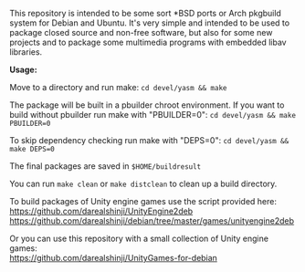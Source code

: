 This repository is intended to be some sort *BSD ports or Arch pkgbuild system for Debian and Ubuntu.
It's very simple and intended to be used to package closed source and non-free software, but also for some new
projects and to package some multimedia programs with embedded libav libraries.


**Usage:**

Move to a directory and run make: `cd devel/yasm && make`<br>

The package will be built in a pbuilder chroot environment.
If you want to build without pbuilder run make with "PBUILDER=0": `cd devel/yasm && make PBUILDER=0`

To skip dependency checking run make with "DEPS=0": `cd devel/yasm && make DEPS=0`

The final packages are saved in `$HOME/buildresult`

You can run `make clean` or `make distclean` to clean up a build directory.


To build packages of Unity engine games use the script provided here:<br>
https://github.com/darealshinji/UnityEngine2deb<br>
https://github.com/darealshinji/debian/tree/master/games/unityengine2deb

Or you can use this repository with a small collection of Unity engine games:<br>
https://github.com/darealshinji/UnityGames-for-debian
